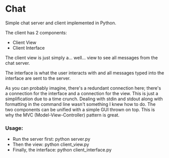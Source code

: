 # Chat
Simple chat server and client implemented in Python.

The client has 2 components:
- Client View
- Client Interface

The client view is just simply a... well... view to see all messages from the chat server.

The interface is what the user interacts with and all messages typed into the interface are sent to the server.

As you can probably imagine, there's a redundant connection here; there's a connection for the interface and a connection for the view. This is just a simplification due to a time crunch. Dealing with stdin and stdout along with formatting in the command line wasn't something I knew how to do. The two components can be unified with a simple GUI thrown on top. This is why the MVC (Model-View-Controller) pattern is great.

### Usage:
- Run the server first: python server.py <host> <port>
- Then the view: python client_view.py <host> <port>
- Finally, the interface: python client_interface.py <username> <host> <port>
